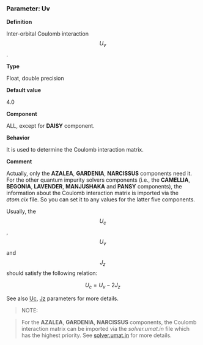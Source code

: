 ### Parameter: Uv

**Definition**

Inter-orbital Coulomb interaction $$U_v$$.

**Type**

Float, double precision

**Default value**

4.0

**Component**

ALL, except for **DAISY** component.

**Behavior**

It is used to determine the Coulomb interaction matrix.

**Comment**

Actually, only the **AZALEA**, **GARDENIA**, **NARCISSUS** components need it. For the other quantum impurity solvers components (i.e., the **CAMELLIA**, **BEGONIA**, **LAVENDER**, **MANJUSHAKA** and **PANSY** components), the information about the Coulomb interaction matrix is imported via the *atom.cix* file. So you can set it to any values for the latter five components.

Usually, the $$U_c$$, $$U_v$$ and $$J_z$$ should satisfy the following relation:

$$
\begin{equation}
U_c = U_v - 2J_z
\end{equation}
$$

See also [Uc](p_uc.md), [Jz](p_jz.md) parameters for more details.

> NOTE: 

> For the **AZALEA**, **GARDENIA**, **NARCISSUS** components, the Coulomb interaction matrix can be imported via the *solver.umat.in* file which has the highest priority. See [solver.umat.in](in_umat.md) for more details.